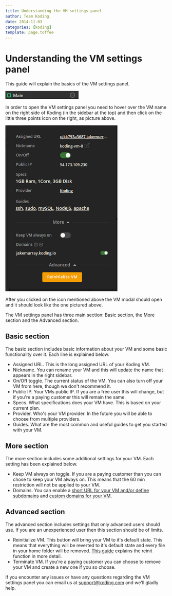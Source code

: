 ```yaml
---
title: Understanding the VM settings panel
author: Team Koding
date: 2014-11-03
categories: [koding]
template: page.toffee
---
```


# Understanding the VM settings panel

This guide will explain the basics of the VM settings panel.

![VM Panel 1](uvms2.png)

In order to open the VM settings panel you need to hover over the VM name on the right side of Koding (in the sidebar at the top) and then click on the little three points icon on the right, as picture above. 

![VM Panel 2](uvms1.png)

After you clicked on the icon mentioned above the VM modal should open and it should look like the one pictured above.

The VM settings panel has three main section: Basic section, the More section and the Advanced section.

## Basic section

The basic section includes basic information about your VM and some basic functionality over it. Each line is explained below.

* Assigned URL. This is the long assigned URL of your Koding VM.
* Nickname. You can rename your VM and this will update the name that appears in the right sidebar.
* On/Off toggle. The current status of the VM. You can also turn off your VM from here, though we don't recommend it.
* Public IP. Your VMs public IP. If you are a free user this will change, but if you're a paying customer this will remain the same.
* Specs. What specifications does your VM have. This is based on your current plan.
* Provider. Who's your VM provider. In the future you will be able to choose from multiple providers.
* Guides. What are the most common and useful guides to get you started with your VM.

## More section

The more section includes some additional settings for your VM. Each setting has been explained below.

* Keep VM always on toggle. If you are a paying customer than you can chose to keep your VM always on. This means that the 60 min restriction will not be applied to your VM.
* Domains. You can enable a [short URL for your VM and/or define subdomains](http://learn.koding.com/faq/vm-hostname/) and [custom domains for your VM](http://learn.koding.com/guides/domains/).

## Advanced section

The advanced section includes settings that only advanced users should use. If you are an unexperienced user then this section should be of limits.

* Reinitialize VM. This button will bring your VM to it's default state. This means that everything will be reverted to it's default state and every file in your home folder will be removed. [This guide](/faq/vm-reinit/) explains the reinit function in more detail.
* Terminate VM. If you're a paying customer you can choose to remove your VM and create a new one if you so choose.

If you encounter any issues or have any questions regarding the VM settings panel you can email us at [support@koding.com](mailto:support@koding.com) and we'll gladly help.

